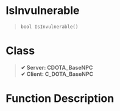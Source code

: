 # IsInvulnerable
> `bool IsInvulnerable()`
# Class
> __✔ Server: CDOTA_BaseNPC__  
> __✔ Client: C_DOTA_BaseNPC__  
# Function Description

